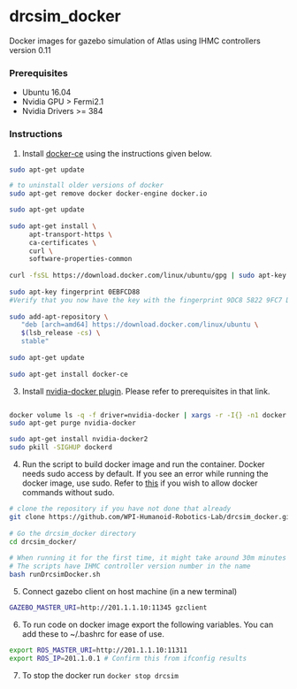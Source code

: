 # drcsim_docker
Docker images for gazebo simulation of Atlas using IHMC controllers version 0.11

### Prerequisites
* Ubuntu 16.04
* Nvidia GPU > Fermi2.1
* Nvidia Drivers >= 384

### Instructions
1. Install [docker-ce](https://docs.docker.com/install/linux/docker-ce/ubuntu/) using the instructions given below.
```bash
sudo apt-get update

# to uninstall older versions of docker
sudo apt-get remove docker docker-engine docker.io

sudo apt-get update
	
sudo apt-get install \
     apt-transport-https \
     ca-certificates \
     curl \
     software-properties-common
 	
curl -fsSL https://download.docker.com/linux/ubuntu/gpg | sudo apt-key add -
 	
sudo apt-key fingerprint 0EBFCD88
#Verify that you now have the key with the fingerprint 9DC8 5822 9FC7 DD38 854A E2D8 8D81 803C 0EBF CD88, by searching 	  	   the last 8 characters of the fingerprint.
 	
sudo add-apt-repository \
   "deb [arch=amd64] https://download.docker.com/linux/ubuntu \
   $(lsb_release -cs) \
   stable"
	
sudo apt-get update
	
sudo apt-get install docker-ce
```
3. Install [nvidia-docker plugin](https://github.com/nvidia/nvidia-docker/wiki/Installation-(version-2.0)). Please refer to prerequisites in that link.  
```bash

docker volume ls -q -f driver=nvidia-docker | xargs -r -I{} -n1 docker ps -q -a -f volume={} | xargs -r docker rm -f
sudo apt-get purge nvidia-docker

sudo apt-get install nvidia-docker2
sudo pkill -SIGHUP dockerd
```

4. Run the script to build docker image and run the container. Docker needs sudo access by default. If you see an error while running the docker image, use sudo. Refer to [this](https://askubuntu.com/questions/477551/how-can-i-use-docker-without-sudo) if you wish to allow docker commands without sudo.
```bash
# clone the repository if you have not done that already
git clone https://github.com/WPI-Humanoid-Robotics-Lab/drcsim_docker.git  -b master --single-branch
	
# Go the drcsim_docker directory
cd drcsim_docker/
	
# When running it for the first time, it might take around 30m minutes or more depending on your internet speed
# The scripts have IHMC controller version number in the name
bash runDrcsimDocker.sh
```

5. Connect gazebo client on host machine (in a new terminal)
```bash
GAZEBO_MASTER_URI=http://201.1.1.10:11345 gzclient
```
6. To run code on docker image export the following variables. You can add these to ~/.bashrc for ease of use.
```bash
export ROS_MASTER_URI=http://201.1.1.10:11311
export ROS_IP=201.1.0.1 # Confirm this from ifconfig results
```

7. To stop the docker run `docker stop drcsim`
